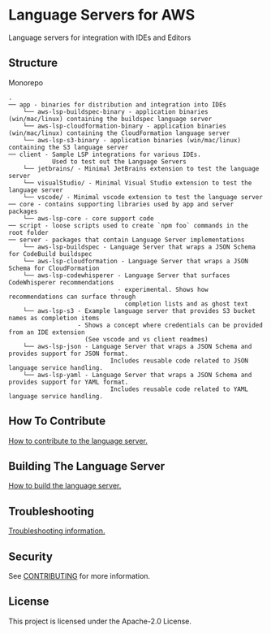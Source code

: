 # Language Servers for AWS

Language servers for integration with IDEs and Editors

## Structure

Monorepo

```
.
── app - binaries for distribution and integration into IDEs
    └── aws-lsp-buildspec-binary - application binaries (win/mac/linux) containing the buildspec language server
    └── aws-lsp-cloudformation-binary - application binaries (win/mac/linux) containing the CloudFormation language server
    └── aws-lsp-s3-binary - application binaries (win/mac/linux) containing the S3 language server
── client - Sample LSP integrations for various IDEs.
            Used to test out the Language Servers
    └── jetbrains/ - Minimal JetBrains extension to test the language server
    └── visualStudio/ - Minimal Visual Studio extension to test the language server
    └── vscode/ - Minimal vscode extension to test the language server
── core - contains supporting libraries used by app and server packages
    └── aws-lsp-core - core support code
── script - loose scripts used to create `npm foo` commands in the root folder
── server - packages that contain Language Server implementations
    └── aws-lsp-buildspec - Language Server that wraps a JSON Schema for CodeBuild buildspec
    └── aws-lsp-cloudformation - Language Server that wraps a JSON Schema for CloudFormation
    └── aws-lsp-codewhisperer - Language Server that surfaces CodeWhisperer recommendations
                              - experimental. Shows how recommendations can surface through
                                completion lists and as ghost text
    └── aws-lsp-s3 - Example language server that provides S3 bucket names as completion items
                   - Shows a concept where credentials can be provided from an IDE extension
                     (See vscode and vs client readmes)
    └── aws-lsp-json - Language Server that wraps a JSON Schema and provides support for JSON format. 
                            Includes reusable code related to JSON language service handling.
    └── aws-lsp-yaml - Language Server that wraps a JSON Schema and provides support for YAML format. 
                            Includes reusable code related to YAML language service handling.
```

## How To Contribute

[How to contribute to the language server.](CONTRIBUTING.md#contributing)

## Building The Language Server

[How to build the language server.](CONTRIBUTING.md#building-the-language-server)

## Troubleshooting

[Troubleshooting information.](CONTRIBUTING.md#troubleshooting)

## Security

See [CONTRIBUTING](CONTRIBUTING.md#security-issue-notifications) for more information.

## License

This project is licensed under the Apache-2.0 License.
